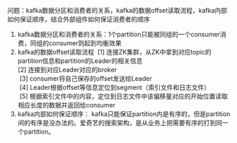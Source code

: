 


问题：kafka数据分区和消费者的关系，kafka的数据offset读取流程，kafka内部如何保证顺序，结合外部组件如何保证消费者的顺序

1. kafka数据分区和消费者的关系：1个partition只能被同组的⼀个consumer消费，同组的consumer则起到均衡效果
2. kafka的数据offset读取流程
​ [1] 连接ZK集群，从ZK中拿到对应topic的partition信息和partition的Leader的相关信息<br>
​ [2] 连接到对应Leader对应的broker<br>
​ [3] consumer将⾃⼰保存的offset发送给Leader<br>
​ [4] Leader根据offset等信息定位到segment（索引⽂件和⽇志⽂件）<br>
​ [5] 根据索引⽂件中的内容，定位到⽇志⽂件中该偏移量对应的开始位置读取相应⻓度的数据并返回给consumer
3. kafka内部如何保证顺序：
kafka只能保证partition内是有序的，但是partition间的有序是没办法的。爱奇艺的搜索架构，是从业务上把需要有序的打到同⼀
个partition。